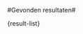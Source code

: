 <properties>
	<page>
		<title>Gevonden resultaten: {result-count}</title>
	</page>
</properties>

#Gevonden resultaten#

{result-list}